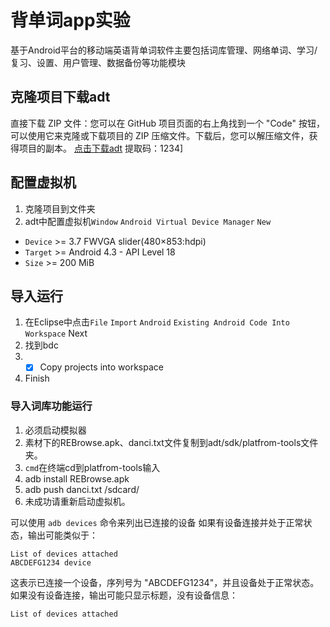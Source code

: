 # 背单词app实验

基于Android平台的移动端英语背单词软件主要包括词库管理、网络单词、学习/复习、设置、用户管理、数据备份等功能模块

## 克隆项目下载adt

直接下载 ZIP 文件：您可以在 GitHub 项目页面的右上角找到一个 "Code" 按钮，可以使用它来克隆或下载项目的 ZIP 压缩文件。下载后，您可以解压缩文件，获得项目的副本。
[点击下载adt](https://pan.baidu.com/s/1bgVN8jyuqSPrfsbNMGVlJA?pwd=1234) 提取码：1234]

## 配置虚拟机

1. 克隆项目到文件夹
2. adt中配置虚拟机`Window` `Android Virtual Device Manager` `New`
* `Device` >= 3.7 FWVGA slider(480×853:hdpi)
* `Target` >= Android 4.3 - API Level 18
* `Size` >= 200 MiB

## 导入运行
1. 在Eclipse中点击`File` `Import` `Android` `Existing Android Code Into Workspace` Next
2. 找到bdc
3. - [x] Copy projects into workspace
4. Finish

### 导入词库功能运行

1. 必须启动模拟器
2. 素材下的REBrowse.apk、danci.txt文件复制到adt/sdk/platfrom-tools文件夹。
3. `cmd`在终端cd到platfrom-tools输入
4. adb install REBrowse.apk
5. adb push danci.txt /sdcard/
6. 未成功请重新启动虚拟机。

可以使用 `adb devices` 命令来列出已连接的设备
如果有设备连接并处于正常状态，输出可能类似于：
```
List of devices attached
ABCDEFG1234	device
```
这表示已连接一个设备，序列号为 "ABCDEFG1234"，并且设备处于正常状态。
如果没有设备连接，输出可能只显示标题，没有设备信息：
```
List of devices attached
```
